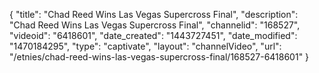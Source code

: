 {
    "title": "Chad Reed Wins Las Vegas Supercross Final",
    "description": "Chad Reed Wins Las Vegas Supercross Final",
    "channelid": "168527",
    "videoid": "6418601",
    "date_created": "1443727451",
    "date_modified": "1470184295",
    "type": "captivate",
    "layout": "channelVideo",
    "url": "\/etnies\/chad-reed-wins-las-vegas-supercross-final\/168527-6418601"
}